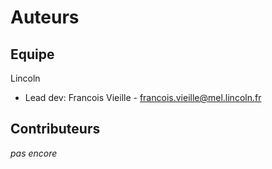 # Auteurs

## Equipe

Lincoln

* Lead dev: Francois Vieille - francois.vieille@mel.lincoln.fr

## Contributeurs

_pas encore_
